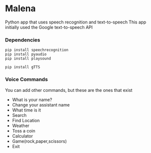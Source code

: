 # Malena
Python app that uses speech recognition and text-to-speech This app initially used the Google text-to-speech API


### Dependencies

```
pip install speechrecognition
pip install pyaudio
pip install playsound
```
```
pip install gTTS
```

### Voice Commands

You can add other commands, but these are the ones that exist

- What is your name?
- Change your assistant name 
- What time is it
- Search
- Find Location
- Weather
- Toss a coin
- Calculator
- Game(rock,paper,scissors)
- Exit

